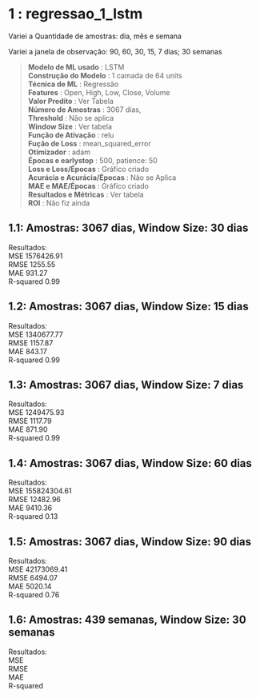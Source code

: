 
# **1 : regressao_1_lstm**

Variei a Quantidade de amostras: dia, mês e semana

Variei a janela de observação: 90, 60, 30, 15, 7 dias; 30 semanas

> **Modelo de ML usado** : LSTM <br>
> **Construção do Modelo** : 1 camada de 64 units <br>
> **Técnica de ML** : Regressão <br>
> **Features** : Open, High, Low, Close, Volume <br>
> **Valor Predito** : Ver Tabela <br>
> **Número de Amostras** : 3067 dias,  <br>
> **Threshold** : Não se aplica <br>
> **Window Size** : Ver tabela <br>
> **Função de Ativação** : relu <br>
> **Fução de Loss** : mean_squared_error <br>
> **Otimizador** : adam <br>
> **Épocas e earlystop** : 500, patience: 50 <br>
> **Loss e Loss/Épocas** : Gráfico criado <br>
> **Acurácia e Acurácia/Épocas** : Não se Aplica <br>
> **MAE e MAE/Épocas** : Gráfico criado <br>
> **Resultados e Métricas** : Ver tabela <br>
> **ROI** : Não fiz ainda
  
## 1.1: Amostras: 3067 dias, Window Size: 30 dias 
Resultados: <br>
MSE 1576426.91 <br>
RMSE 1255.55 <br>
MAE 931.27 <br>
R-squared 0.99
  
 ## 1.2: Amostras: 3067 dias, Window Size: 15 dias
Resultados: <br>
MSE 1340677.77 <br>
RMSE 1157.87 <br>
MAE 843.17 <br>
R-squared 0.99

## 1.3: Amostras: 3067 dias, Window Size: 7 dias 
Resultados: <br>
MSE 1249475.93 <br>
RMSE 1117.79 <br>
MAE 871.90 <br>
R-squared 0.99

## 1.4: Amostras: 3067 dias, Window Size: 60 dias 
Resultados: <br>
MSE 155824304.61 <br>
RMSE 12482.96 <br>
MAE 9410.36 <br>
R-squared 0.13

## 1.5: Amostras: 3067 dias, Window Size: 90 dias
Resultados: <br>
MSE 42173069.41 <br>
RMSE 6494.07 <br>
MAE 5020.14 <br>
R-squared 0.76

## 1.6: Amostras: 439 semanas, Window Size: 30 semanas
Resultados: <br>
MSE  <br>
RMSE  <br>
MAE  <br>
R-squared 

